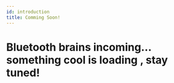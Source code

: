 ```yaml
---
id: introduction
title: Comming Soon!
---
```


# Bluetooth brains incoming… something cool is loading , stay tuned!